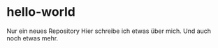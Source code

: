 # hello-world
Nur ein neues Repository
Hier schreibe ich etwas über mich.
Und auch noch etwas mehr.
